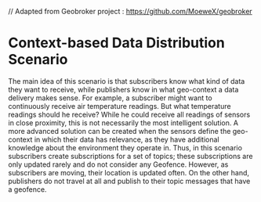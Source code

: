 // Adapted from Geobroker project : https://github.com/MoeweX/geobroker

# Context-based Data Distribution Scenario

The main idea of this scenario is that subscribers know what kind of data they want to receive, while publishers know in
what geo-context a data delivery makes sense. For example, a subscriber might want to continuously receive air
temperature readings. But what temperature readings should he receive? While he could receive all readings of sensors in
close proximity, this is not necessarily the most intelligent solution. A more advanced solution can be created when the
sensors define the geo-context in which their data has relevance, as they have additional knowledge about the
environment they operate in.
Thus, in this scenario subscribers create subscriptions for a set of topics; these subscriptions are only updated 
rarely and do not consider any Geofence. However, as subscribers are moving, their location is updated often.
On the other hand, publishers do not travel at all and publish to their topic messages that have a geofence.
